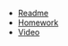 + [Readme](https://docs.google.com/document/d/1ANRkOZqy0T92fmQBlNbbASjrshP1u_Xc7bIJz4Y8GiA/)
+ [Homework](https://github.com/Mybono/java_lvl_1/blob/main/hw2.java)
+ [Video]()

